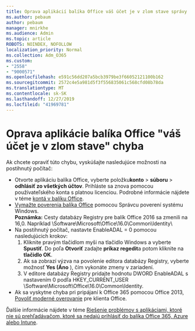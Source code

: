 ```yaml
---
title: Oprava aplikácií balíka Office váš účet je v zlom stave správy
ms.author: pebaum
author: pebaum
manager: mnirkhe
ms.audience: Admin
ms.topic: article
ROBOTS: NOINDEX, NOFOLLOW
localization_priority: Normal
ms.collection: Adm_O365
ms.custom:
- "2558"
- "9000571"
ms.openlocfilehash: e591c56dd207a5bcb3979be3f66052121100b162
ms.sourcegitcommit: 2572c4e5a981d5f3f556835061c568cfd08b78da
ms.translationtype: MT
ms.contentlocale: sk-SK
ms.lasthandoff: 12/27/2019
ms.locfileid: "41969781"
---
```

# <a name="fixing-the-office-apps-your-account-is-in-a-bad-state-error"></a>Oprava aplikácie balíka Office "váš účet je v zlom stave" chyba

Ak chcete opraviť túto chybu, vyskúšajte nasledujúce možnosti na postihnutý počítač:

- Otvorte aplikáciu balíka Office, vyberte položku**konto** >  **súboru** > **odhlásiť zo všetkých účtov**. Prihláste sa znova pomocou používateľského konta s platnou licenciou. Podrobné informácie nájdete v téme [kontá v balíku Office](https://support.office.com/article/accounts-in-office-628ea040-f265-49de-b986-be09c3ebf8a9).
- [Vymažte poverenia balíka Office](https://docs.microsoft.com/office/troubleshoot/error-messages/another-account-already-signed-in#step-3-clear-cached-credentials-on-the-computer) pomocou Správcu poverení systému Windows.<br>
  **Poznámka:** Cesty databázy Registry pre balík Office 2016 sa zmenili na 16,0. Napríklad \Software\Microsoft\Office\16.0\Common\Identity\
- Na postihnutý počítač, nastavte EnableADAL = 0 pomocou nasledujúcich krokov:  
     1. Kliknite pravým tlačidlom myši na tlačidlo Windows a vyberte **Spustiť**. Do poľa **Otvoriť** zadajte **príkaz regedit**a potom kliknite na **tlačidlo OK**.
     2. Ak sa zobrazí výzva na povolenie editora databázy Registry, vyberte možnosť **Yes (Áno** ), čím vykonáte zmeny v zariadení.
    3. V editore databázy Registry pridajte hodnotu DWORD EnableADAL s nastavením 0 podľa HKEY_CURRENT_USER \Software\Microsoft\Office\16.0\Common\Identity.
- Ak sa vyskytne chyba pri pripájaní k Office 365 pomocou Office 2013, [Povoliť moderné overovanie](https://docs.microsoft.com/office365/admin/security-and-compliance/enable-modern-authentication) pre klienta Office.

Ďalšie informácie nájdete v téme [Riešenie problémov s aplikáciami, ktoré nie sú prehľadávačom, ktoré sa nedajú prihlásiť do balíka Office 365, Azure alebo Intune](https://support.office.com/article/how-to-troubleshoot-non-browser-apps-that-can-t-sign-in-to-office-365-azure-or-intune-3ba1b268-66f6-462c-b0e5-070f5c2603c1).

